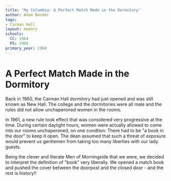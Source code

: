 ```yaml
---
title: 'My Columbia: A Perfect Match Made in the Dormitory'
author: Adam Bender
tags:
- Carman Hall
layout: memory
schools:
  CC: 1964
  PS: 1968
primary_year: 1968
---
```

# A Perfect Match Made in the Dormitory

Back in 1960, the Carman Hall dormitory had just opened and was still known as New Hall. The college and the dormitories were all male and the rules did not allow unchaperoned women in the rooms.

In 1961, a new rule took effect that was considered very progressive at the time. During certain daylight hours, women were actually allowed to come into our rooms unchaperoned, on one condtion: There had to be "a book in the door" to keep it open. The dean assumed that such a threat of exposure would prevent us gentlemen from taking too many liberties with our lady guests.

Being the clever and literate Men of Morningside that we were, we decided to interpret the definition of "book" very liberally. We opened a match book and pushed the cover between the doorpost and the closed door  - and the rest is history!!
